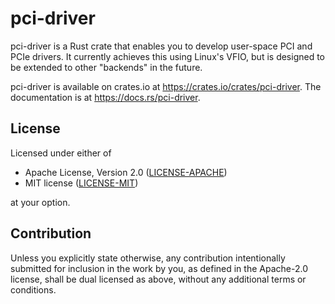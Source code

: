 # pci-driver

pci-driver is a Rust crate that enables you to develop user-space PCI and PCIe
drivers. It currently achieves this using Linux's VFIO, but is designed to be
extended to other "backends" in the future.

pci-driver is available on crates.io at https://crates.io/crates/pci-driver. The
documentation is at https://docs.rs/pci-driver.

## License

Licensed under either of

 * Apache License, Version 2.0 ([LICENSE-APACHE](LICENSE-APACHE))
 * MIT license ([LICENSE-MIT](LICENSE-MIT))

at your option.

## Contribution

Unless you explicitly state otherwise, any contribution intentionally submitted
for inclusion in the work by you, as defined in the Apache-2.0 license, shall be
dual licensed as above, without any additional terms or conditions.
